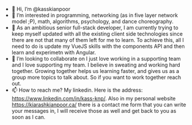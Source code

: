 - 👋 Hi, I’m @kasskianpoor
- 👀 I’m interested in programming, networking (as in five layer network model ;P), math, algorithms, psychology, and dance choreography. 
- 🌱 As an ambitious senior full-stack developer, I am currently trying to keep myself updated with all the existing client side technologies since there are not that many of them left for me to learn. To achieve this, all I need to do is update my VueJS skills with the components API and then learn and experimetn with Angular.
- 💞️ I’m looking to collaborate on I just love working in a supporting team and I love supporting my team. I believe in sweating and working hard together. Growing together helps us learning faster, and gives us as a group more topics to talk about. So if you want to work together reach out. 
- 📫 How to reach me? My linkedin. Here is the address: https://www.linkedin.com/in/kass-knp/. Also in my personal website https://kiarashkianpoor.ca/ there is a contact me form that you can write your messages in, I will receive those as well and get back to you as soon as I can.

<!---
kasskianpoor/kasskianpoor is a ✨ special ✨ repository because its `README.md` (this file) appears on your GitHub profile.
You can click the Preview link to take a look at your changes.
--->
